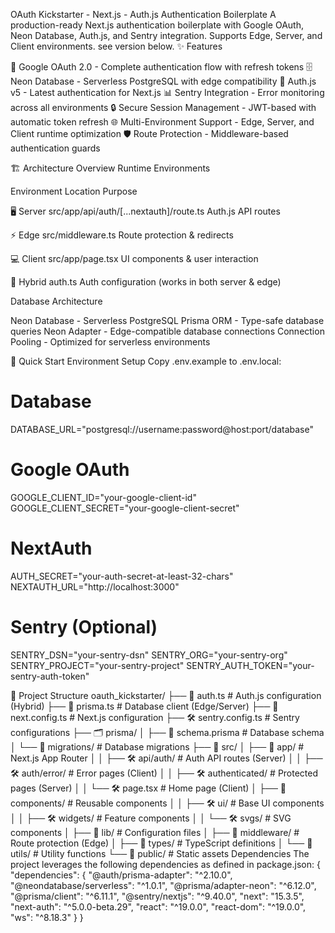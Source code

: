 OAuth Kickstarter - Next.js - Auth.js Authentication Boilerplate
A production-ready Next.js authentication boilerplate with Google OAuth, Neon Database, Auth.js, and Sentry integration. Supports Edge, Server, and Client environments. see version below.
✨ Features

🔑 Google OAuth 2.0 - Complete authentication flow with refresh tokens
🗄️ Neon Database - Serverless PostgreSQL with edge compatibility
🚀 Auth.js v5 - Latest authentication for Next.js
📊 Sentry Integration - Error monitoring across all environments
🔒 Secure Session Management - JWT-based with automatic token refresh
🌐 Multi-Environment Support - Edge, Server, and Client runtime optimization
🛡️ Route Protection - Middleware-based authentication guards

🏗️ Architecture Overview
Runtime Environments

Environment
Location
Purpose

🖥️ Server
src/app/api/auth/[...nextauth]/route.ts
Auth.js API routes

⚡ Edge
src/middleware.ts
Route protection & redirects

💻 Client
src/app/page.tsx
UI components & user interaction

🔄 Hybrid
auth.ts
Auth configuration (works in both server & edge)

Database Architecture

Neon Database - Serverless PostgreSQL
Prisma ORM - Type-safe database queries
Neon Adapter - Edge-compatible database connections
Connection Pooling - Optimized for serverless environments

🚀 Quick Start
Environment Setup
Copy .env.example to .env.local:

# Database

DATABASE_URL="postgresql://username:password@host:port/database"

# Google OAuth

GOOGLE_CLIENT_ID="your-google-client-id"
GOOGLE_CLIENT_SECRET="your-google-client-secret"

# NextAuth

AUTH_SECRET="your-auth-secret-at-least-32-chars"
NEXTAUTH_URL="http://localhost:3000"

# Sentry (Optional)

SENTRY_DSN="your-sentry-dsn"
SENTRY_ORG="your-sentry-org"
SENTRY_PROJECT="your-sentry-project"
SENTRY_AUTH_TOKEN="your-sentry-auth-token"

📁 Project Structure
oauth_kickstarter/
├── 📄 auth.ts # Auth.js configuration (Hybrid)
├── 📄 prisma.ts # Database client (Edge/Server)
├── 📄 next.config.ts # Next.js configuration
├── 🛠 sentry.config.ts # Sentry configurations
├── 🗂 prisma/
│ ├── 📄 schema.prisma # Database schema
│ └── 📁 migrations/ # Database migrations
├── 📁 src/
│ ├── 📁 app/ # Next.js App Router
│ │ ├── 🛠 api/auth/ # Auth API routes (Server)
│ │ ├── 🛠 auth/error/ # Error pages (Client)
│ │ ├── 🛠 authenticated/ # Protected pages (Server)
│ │ └── 🛠 page.tsx # Home page (Client)
│ ├── 📁 components/ # Reusable components
│ │ ├── 🛠 ui/ # Base UI components
│ │ ├── 🛠 widgets/ # Feature components
│ │ └── 🛠 svgs/ # SVG components
│ ├── 📁 lib/ # Configuration files
│ ├── 📁 middleware/ # Route protection (Edge)
│ ├── 📁 types/ # TypeScript definitions
│ └── 📁 utils/ # Utility functions
└── 📁 public/ # Static assets
Dependencies
The project leverages the following dependencies as defined in package.json:
{
"dependencies": {
"@auth/prisma-adapter": "^2.10.0",
"@neondatabase/serverless": "^1.0.1",
"@prisma/adapter-neon": "^6.12.0",
"@prisma/client": "^6.11.1",
"@sentry/nextjs": "^9.40.0",
"next": "15.3.5",
"next-auth": "^5.0.0-beta.29",
"react": "^19.0.0",
"react-dom": "^19.0.0",
"ws": "^8.18.3"
}
}
